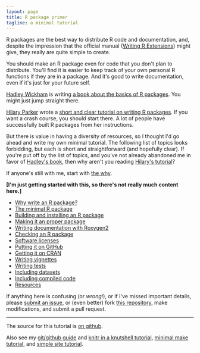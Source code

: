 ```yaml
---
layout: page
title: R package primer
tagline: a minimal tutorial
---
```


R packages are the best way to distribute R code and documentation,
and, despite the impression that the official manual
([Writing R Extensions](http://cran.r-project.org/doc/manuals/r-release/R-exts.html))
might give, they really are quite simple to create.

You should make an R package even for code that you don't plan to
distribute. You'll find it is easier to keep track of your own
personal R functions if they are in a package. And it's good to write
documentation, even if it's just for your future self.

[Hadley Wickham](http://had.co.nz/) is writing
[a book about the basics of R packages](http://r-pkgs.had.co.nz/). You might just
jump straight there.

[Hilary Parker](http://hilaryparker.com) wrote a
[short and clear tutorial on writing R packages](http://hilaryparker.com/2014/04/29/writing-an-r-package-from-scratch/).
If you want a crash course, you should start there. A lot of people
have successfully built R packages from her instructions.

But there is value in having a diversity of
resources, so I thought I'd go ahead and write my own minimal tutorial.
The following list of topics looks forbidding, but each is short and
straightforward (and hopefully clear). If you're put off by the list
of topics,
and you've not already abandoned me in favor of
[Hadley's book](http://r-pkgs.had.co.nz/), then why aren't you reading
[Hilary's tutorial](http://hilaryparker.com/2014/04/29/writing-an-r-package-from-scratch/)?

If anyone's still with me, start with [the why](pages/why.html).

**\[I'm just getting started with this, so there's not really much content here.\]**

- [Why write an R package?](pages/why.html)
- [The minimal R package](pages/minimal.html)
- [Building and installing an R package](pages/build.html)
- [Making it an proper package](pages/proper.html)
- [Writing documentation with Roxygen2](pages/docs.html)
- [Checking an R package](pages/check.html)
- [Software licenses](pages/licenses.html)
- [Putting it on GitHub](pages/github.html)
- [Getting it on CRAN](pages/cran.html)
- [Writing vignettes](pages/vignettes.html)
- [Writing tests](pages/tests.html)
- [Including datasets](pages/data.html)
- [Including compiled code](pages/compiled.html)
- [Resources](pages/resources.html)

If anything here is confusing (or _wrong_!), or if I've missed
important details, please
[submit an issue](https://github.com/kbroman/pkg_primer/issues), or (even
better) fork [this repository](http://github.com/kbroman/pkg_primer),
make modifications, and submit a pull request.

---

The source for this tutorial is [on github](http://github.com/kbroman/pkg_primer).

Also see my
[git/github guide](http://kbroman.org/github_tutorial) and
[knitr in a knutshell tutorial](http://kbroman.org/knitr_knutshell),
[minimal make tutorial](http://kbroman.org/minimal_make),
and [simple site tutorial](http://kbroman.org/simple_site).
